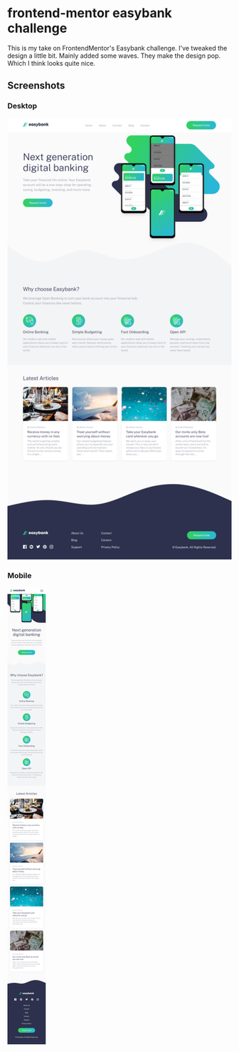 # frontend-mentor easybank challenge

This is my take on FrontendMentor's Easybank challenge. I've tweaked the
design a little bit. Mainly added some waves. They make the design pop. Which
I think looks quite nice.

## Screenshots

### Desktop
![desktop design](images/final/frontend-mentor-easybank-desktop.png)

### Mobile
![mobile design](images/final/frontend-mentor-easybank-mobile.png)
